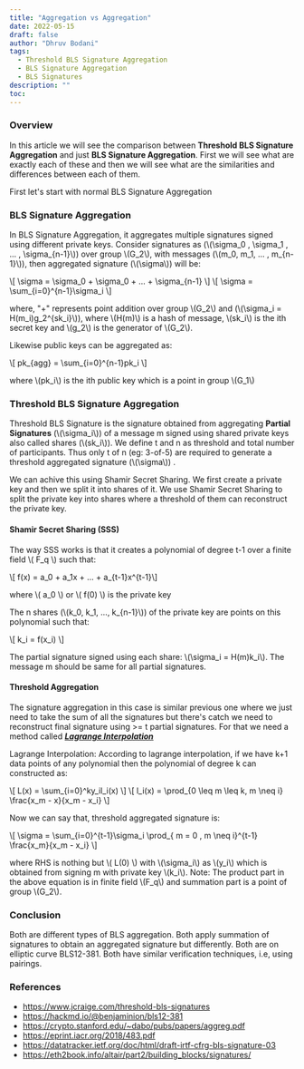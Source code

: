 ```yaml
---
title: "Aggregation vs Aggregation"
date: 2022-05-15
draft: false
author: "Dhruv Bodani"
tags:
  - Threshold BLS Signature Aggregation
  - BLS Signature Aggregation
  - BLS Signatures
description: ""
toc: 
---
```


### Overview

In this article we will see the comparison between **Threshold BLS Signature Aggregation** and just **BLS Signature Aggregation**. First we will see what are exactly each of these and then we will see what are the similarities and differences between each of them.

First let's start with normal BLS Signature Aggregation

### BLS Signature Aggregation

In BLS Signature Aggregation, it aggregates multiple signatures signed using different private keys. Consider signatures as (\\(\sigma_0 , \sigma_1 , ... , \sigma_{n-1}\\)) over group \\(G_2\\), with messages (\\(m_0, m_1, ... , m_{n-1}\\)), then aggregated signature (\\(\sigma\\)) will be:

\\[ \sigma = \sigma_0 + \sigma_0 + ... + \sigma_{n-1} \\]
\\[ \sigma = \sum_{i=0}^{n-1}\sigma_i \\]

where, "+" represents point addition over group \\(G_2\\) and (\\(\sigma_i = H(m_i)g_2^{sk_i}\\)), where \\(H(m)\\) is a hash of message, \\(sk_i\\) is the ith secret key and \\(g_2\\) is the generator of \\(G_2\\).

Likewise public keys can be aggregated as:

\\[ pk_{agg} = \sum_{i=0}^{n-1}pk_i \\]

where \\(pk_i\\) is the ith public key which is a point in group \\(G_1\\)



### Threshold BLS Signature Aggregation

Threshold BLS Signature is the signature obtained from aggregating **Partial Signatures** (\\(\sigma_i\\)) of a message m signed using shared private keys also called shares (\\(sk_i\\)). We define t and n as threshold and total number of participants. Thus only t of n (eg: 3-of-5) are required to generate a threshold aggregated signature (\\(\sigma\\)) .

We can achive this using Shamir Secret Sharing. We first create a private key and then we split it into shares of it. We use Shamir Secret Sharing to split the private key into shares where a threshold of them can reconstruct the private key.

#### Shamir Secret Sharing (SSS)

The way SSS works is that it creates a polynomial of degree t-1 over a finite field \\( F_q \\) such that:

\\[ f(x) = a_0 + a_1x + ... + a_{t-1}x^{t-1}\\]

where \\( a_0 \\) or \\( f(0) \\) is the private key

The n shares (\\(k_0, k_1, ..., k_{n-1}\\)) of the private key are points on this polynomial such that:

\\[ k_i = f(x_i) \\]

The partial signature signed using each share: \\(\sigma_i = H(m)k_i\\). The message m should be same for all partial signatures.

#### Threshold Aggregation

The signature aggregation in this case is similar previous one where we just need to take the sum of all the signatures but there's catch we need to reconstruct final signature using >= t partial signatures. For that we need a method called ***[Lagrange Interpolation](https://en.wikipedia.org/wiki/Shamir%27s_Secret_Sharing#Computationally_efficient_approach)***

Lagrange Interpolation: According to lagrange interpolation, if we have k+1 data points of any polynomial then the polynomial of degree k can constructed as:

\\[ L(x) = \sum_{i=0}^ky_il_i(x) \\]
\\[ l_i(x) = \prod_{0 \leq m \leq k, m \neq i} \frac{x_m - x}{x_m - x_i} \\]

Now we can say that, threshold aggregated signature is:

\\[ \sigma = \sum_{i=0}^{t-1}\sigma_i \prod_{ m = 0 , m \neq i}^{t-1} \frac{x_m}{x_m - x_i} \\]

where RHS is nothing but \\( L(0) \\) with \\(\sigma_i\\) as \\(y_i\\) which is obtained from signing m with private key \\(k_i\\).
Note: The product part in the above equation is in finite field \\(F_q\\) and summation part is a point of group \\(G_2\\).

### Conclusion

Both are different types of BLS aggregation. Both apply summation of signatures to obtain an aggregated signature but differently. Both are on elliptic curve BLS12-381. Both have similar verification techniques, i.e, using pairings.

### References

- https://www.jcraige.com/threshold-bls-signatures
- https://hackmd.io/@benjaminion/bls12-381
- https://crypto.stanford.edu/~dabo/pubs/papers/aggreg.pdf
- https://eprint.iacr.org/2018/483.pdf
- https://datatracker.ietf.org/doc/html/draft-irtf-cfrg-bls-signature-03
- https://eth2book.info/altair/part2/building_blocks/signatures/
